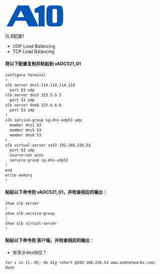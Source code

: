 ![](/Images/A10-NewLogos-Blue-NoReg-RGB-50.png)


SLB配置1
 - UDP Load Balancing
 - TCP Load Balancing


#### 将以下配置复制并粘贴到 vADC521_01
```
configure terminal
!
slb server dns1 114.114.114.114
  port 53 udp
slb server dns5 223.5.5.5
  port 53 udp
slb server dns6 223.6.6.6
  port 53 udp
!
slb service-group sg-dns-udp53 udp
  member dns1 53
  member dns5 53
  member dns6 53
!
slb virtual-server vs53 192.168.226.53
  port 53 udp
  source-nat auto
  service-group sg-dns-udp53
!
end
write memory
!
```

#### 粘贴以下命令到 vADC521_01，并检查相应的输出：
```
show slb server
!
show slb service-group
!
show slb virtual-server
!
```

#### 粘贴以下命令到 客户端，并检查相应的输出：
  + 有多少dns响应？
```
for i in {1..9}; do dig +short @192.168.226.53 www.a10networks.com; done

```




